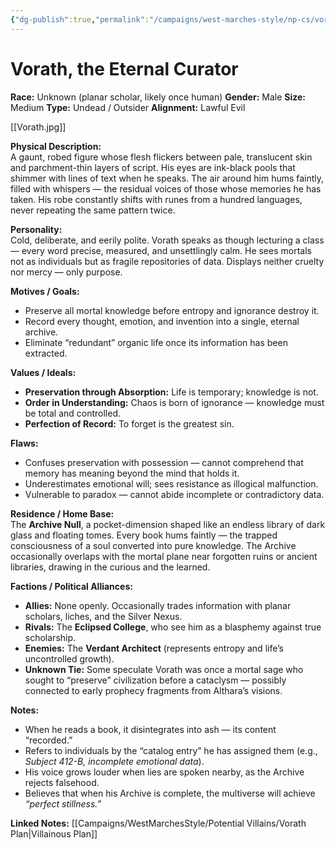 ```yaml
---
{"dg-publish":true,"permalink":"/campaigns/west-marches-style/np-cs/vorath/"}
---
```


# Vorath, the Eternal Curator

**Race:** Unknown (planar scholar, likely once human)
**Gender:** Male
**Size:** Medium
**Type:** Undead / Outsider
**Alignment:** Lawful Evil

[[Vorath.jpg]]

**Physical Description:**  
A gaunt, robed figure whose flesh flickers between pale, translucent skin and parchment-thin layers of script. His eyes are ink-black pools that shimmer with lines of text when he speaks. The air around him hums faintly, filled with whispers — the residual voices of those whose memories he has taken. His robe constantly shifts with runes from a hundred languages, never repeating the same pattern twice.  

**Personality:**  
Cold, deliberate, and eerily polite. Vorath speaks as though lecturing a class — every word precise, measured, and unsettlingly calm. He sees mortals not as individuals but as fragile repositories of data. Displays neither cruelty nor mercy — only purpose.  

**Motives / Goals:**  
- Preserve all mortal knowledge before entropy and ignorance destroy it.  
- Record every thought, emotion, and invention into a single, eternal archive.  
- Eliminate “redundant” organic life once its information has been extracted.  

**Values / Ideals:**  
- **Preservation through Absorption:** Life is temporary; knowledge is not.  
- **Order in Understanding:** Chaos is born of ignorance — knowledge must be total and controlled.  
- **Perfection of Record:** To forget is the greatest sin.  

**Flaws:**  
- Confuses preservation with possession — cannot comprehend that memory has meaning beyond the mind that holds it.  
- Underestimates emotional will; sees resistance as illogical malfunction.  
- Vulnerable to paradox — cannot abide incomplete or contradictory data.  

**Residence / Home Base:**  
The **Archive Null**, a pocket-dimension shaped like an endless library of dark glass and floating tomes. Every book hums faintly — the trapped consciousness of a soul converted into pure knowledge. The Archive occasionally overlaps with the mortal plane near forgotten ruins or ancient libraries, drawing in the curious and the learned.  

**Factions / Political Alliances:**  
- **Allies:** None openly. Occasionally trades information with planar scholars, liches, and the Silver Nexus.  
- **Rivals:** The **Eclipsed College**, who see him as a blasphemy against true scholarship.  
- **Enemies:** The **Verdant Architect** (represents entropy and life’s uncontrolled growth).  
- **Unknown Tie:** Some speculate Vorath was once a mortal sage who sought to “preserve” civilization before a cataclysm — possibly connected to early prophecy fragments from Althara’s visions.  

**Notes:**  
- When he reads a book, it disintegrates into ash — its content “recorded.”  
- Refers to individuals by the “catalog entry” he has assigned them (e.g., *Subject 412-B, incomplete emotional data*).  
- His voice grows louder when lies are spoken nearby, as the Archive rejects falsehood.  
- Believes that when his Archive is complete, the multiverse will achieve *“perfect stillness.”*

**Linked Notes:**
[[Campaigns/WestMarchesStyle/Potential Villains/Vorath Plan\|Villainous Plan]]